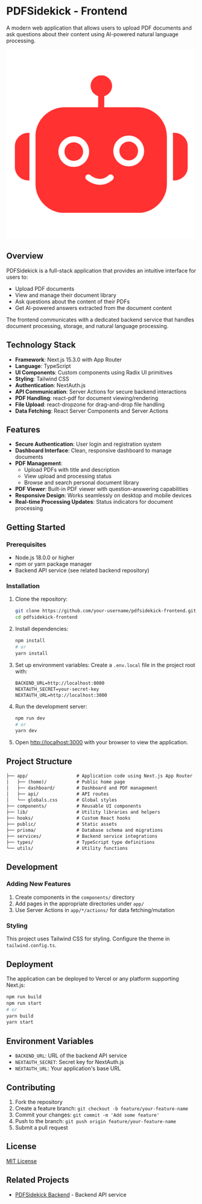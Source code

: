 # PDFSidekick - Frontend

A modern web application that allows users to upload PDF documents and ask questions about their content using AI-powered natural language processing.

![PDFSidekick Banner](public/logo.png)

## Overview

PDFSidekick is a full-stack application that provides an intuitive interface for users to:

- Upload PDF documents
- View and manage their document library
- Ask questions about the content of their PDFs
- Get AI-powered answers extracted from the document content

The frontend communicates with a dedicated backend service that handles document processing, storage, and natural language processing.

## Technology Stack

- **Framework**: Next.js 15.3.0 with App Router
- **Language**: TypeScript
- **UI Components**: Custom components using Radix UI primitives
- **Styling**: Tailwind CSS
- **Authentication**: NextAuth.js
- **API Communication**: Server Actions for secure backend interactions
- **PDF Handling**: react-pdf for document viewing/rendering
- **File Upload**: react-dropzone for drag-and-drop file handling
- **Data Fetching**: React Server Components and Server Actions

## Features

- **Secure Authentication**: User login and registration system
- **Dashboard Interface**: Clean, responsive dashboard to manage documents
- **PDF Management**:
  - Upload PDFs with title and description
  - View upload and processing status
  - Browse and search personal document library
- **PDF Viewer**: Built-in PDF viewer with question-answering capabilities
- **Responsive Design**: Works seamlessly on desktop and mobile devices
- **Real-time Processing Updates**: Status indicators for document processing

## Getting Started

### Prerequisites

- Node.js 18.0.0 or higher
- npm or yarn package manager
- Backend API service (see related backend repository)

### Installation

1. Clone the repository:

   ```bash
   git clone https://github.com/your-username/pdfsidekick-frontend.git
   cd pdfsidekick-frontend
   ```

2. Install dependencies:

   ```bash
   npm install
   # or
   yarn install
   ```

3. Set up environment variables:
   Create a `.env.local` file in the project root with:

   ```env
   BACKEND_URL=http://localhost:8000
   NEXTAUTH_SECRET=your-secret-key
   NEXTAUTH_URL=http://localhost:3000
   ```

4. Run the development server:

   ```bash
   npm run dev
   # or
   yarn dev
   ```

5. Open [http://localhost:3000](http://localhost:3000) with your browser to view the application.

## Project Structure

```
├── app/                  # Application code using Next.js App Router
│   ├── (home)/           # Public home page
│   ├── dashboard/        # Dashboard and PDF management
│   ├── api/              # API routes
│   └── globals.css       # Global styles
├── components/           # Reusable UI components
├── lib/                  # Utility libraries and helpers
├── hooks/                # Custom React hooks
├── public/               # Static assets
├── prisma/               # Database schema and migrations
├── services/             # Backend service integrations
├── types/                # TypeScript type definitions
└── utils/                # Utility functions
```

## Development

### Adding New Features

1. Create components in the `components/` directory
2. Add pages in the appropriate directories under `app/`
3. Use Server Actions in `app/*/actions/` for data fetching/mutation

### Styling

This project uses Tailwind CSS for styling. Configure the theme in `tailwind.config.ts`.

## Deployment

The application can be deployed to Vercel or any platform supporting Next.js:

```bash
npm run build
npm run start
# or
yarn build
yarn start
```

## Environment Variables

- `BACKEND_URL`: URL of the backend API service
- `NEXTAUTH_SECRET`: Secret key for NextAuth.js
- `NEXTAUTH_URL`: Your application's base URL

## Contributing

1. Fork the repository
2. Create a feature branch: `git checkout -b feature/your-feature-name`
3. Commit your changes: `git commit -m 'Add some feature'`
4. Push to the branch: `git push origin feature/your-feature-name`
5. Submit a pull request

## License

[MIT License](LICENSE)

## Related Projects

- [PDFSidekick Backend](https://github.com/Poojan38380/pdfSidekick-backend) - Backend API service
